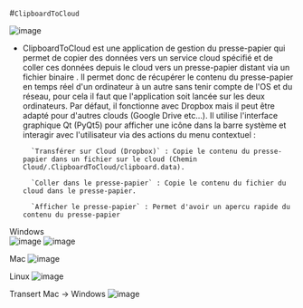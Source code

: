 #`ClipboardToCloud`

![image](https://github.com/diablo76600/ClipboardToCloud/assets/3962168/4c653667-85d3-4e05-bd54-9a7ad8e73c7f)

* ClipboardToCloud est une application de gestion du presse-papier qui permet de copier des données vers un service cloud spécifié et de coller ces données depuis le cloud vers un presse-papier distant via un fichier binaire . Il permet donc de récupérer le contenu du presse-papier en temps réel d'un ordinateur à un autre sans tenir compte de l'OS et du réseau, pour cela il faut que l'application soit lancée sur les deux ordinateurs.
Par défaut, il fonctionne avec Dropbox mais il peut être adapté pour d'autres clouds (Google Drive etc...).
Il utilise l'interface graphique Qt (PyQt5) pour afficher une icône dans la barre système et interagir avec l'utilisateur via des actions du menu contextuel :

        `Transférer sur Cloud (Dropbox)` : Copie le contenu du presse-papier dans un fichier sur le cloud (Chemin Cloud/.ClipboardToCloud/clipboard.data).

        `Coller dans le presse-papier` : Copie le contenu du fichier du cloud dans le presse-papier.

        `Afficher le presse-papier` : Permet d'avoir un apercu rapide du contenu du presse-papier
        

Windows     
![image](https://github.com/diablo76600/ClipboardToCloud/assets/3962168/92b7bac0-2693-48c5-a595-f38048d2e020)
![image](https://github.com/diablo76600/ClipboardToCloud/assets/3962168/2df54ed3-be64-4722-86a8-0c20dee46ab4)

Mac
![image](https://github.com/diablo76600/ClipboardToCloud/assets/3962168/14a8aa13-454c-4c5a-bf4e-acf83363f025)

Linux
![image](https://github.com/diablo76600/ClipboardToCloud/assets/3962168/e254d08b-faef-4c84-be2a-0b70b6ffb22d)

Transert Mac -> Windows
![image](https://github.com/diablo76600/ClipboardToCloud/assets/3962168/ca05a9e0-2964-43ec-aefe-8c1a09ebee0b)


